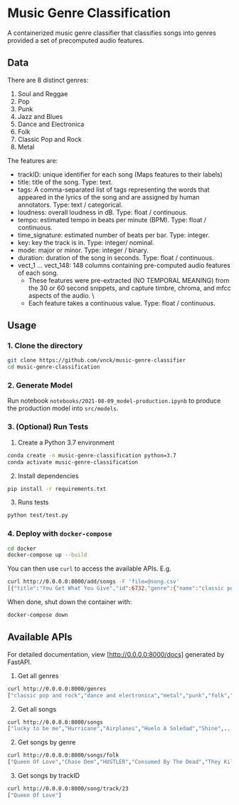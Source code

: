# Music Genre Classification

A containerized music genre classifier that classifies songs into genres provided a set of precomputed audio features.

## Data

There are 8 distinct genres:
1. Soul and Reggae
2. Pop
3. Punk
4. Jazz and Blues
5. Dance and Electronica
6. Folk
7. Classic Pop and Rock
8. Metal

The features are:
* trackID: unique identifier for each song (Maps features to their labels)
* title: title of the song. Type: text.
* tags: A comma-separated list of tags representing the words that appeared in the lyrics of the song and are assigned by human annotators. Type: text / categorical.
* loudness: overall loudness in dB. Type: float / continuous.
* tempo: estimated tempo in beats per minute (BPM). Type: float / continuous.
* time_signature: estimated number of beats per bar. Type: integer.
* key: key the track is in. Type: integer/ nominal. 
* mode: major or minor. Type: integer / binary.
* duration: duration of the song in seconds. Type: float / continuous.
* vect_1 ... vect_148: 148 columns containing pre-computed audio features of each song. 
	- These features were pre-extracted (NO TEMPORAL MEANING) from the 30 or 60 second snippets, and capture timbre, chroma, and mfcc aspects of the audio. \
	- Each feature takes a continuous value. Type: float / continuous.

## Usage

### 1. Clone the directory

```bash
git clone https://github.com/vnck/music-genre-classifier
cd music-genre-classification
```

### 2. Generate Model

Run notebook `notebooks/2021-08-09_model-production.ipynb` to produce the production model into `src/models`.

### 3. (Optional) Run Tests

1. Create a Python 3.7 environment

```bash
conda create -n music-genre-classification python=3.7
conda activate music-genre-classification
```

2. Install dependencies

```bash
pip install -r requirements.txt
```

3. Runs tests

```bash
python test/test.py
```

### 4. Deploy with `docker-compose`

```bash
cd docker
docker-compose up --build
```

You can then use `curl` to access the available APIs. E.g.
```bash
curl http://0.0.0.0:8000/add/songs -F 'file=@song.csv'
[{"title":"You Get What You Give","id":6732,"genre":{"name":"classic pop and rock"}}]
```

When done, shut down the container with:
```bash
docker-compose down
```

## Available APIs

For detailed documentation, view [http://0.0.0.0:8000/docs] generated by FastAPI.

1. Get all genres

```bash
curl http://0.0.0.0:8000/genres                             
["classic pop and rock","dance and electronica","metal","punk","folk","soul and reggae","jazz and blues"]
```

2. Get all songs

```bash
curl http://0.0.0.0:8000/songs
["lucky to be me","Hurricane","Airplanes","Huelo A Soledad","Shine",...]
```

2. Get songs by genre

```bash
curl http://0.0.0.0:8000/songs/folk
["Queen Of Love","Chase Dem","HUSTLER","Consumed By The Dead","They Killed Him","Say You Want It All (Album Version)",...]
```

3. Get songs by trackID

```bash
curl http://0.0.0.0:8000/song/track/23
["Queen Of Love"]
```